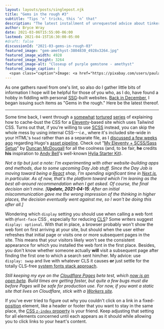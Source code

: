 ```yaml
---
layout: layouts/posts/singlepost.njk
title: "Gems in the rough #3"
subtitle: "Tips ’n’ tricks, this ’n’ that"
description: "The latest installment of unrequested advice about tinkering with websites."
author: Bryce Wray
date: 2021-03-06T15:55:00-06:00
lastmod: 2021-04-15T16:30:00-05:00
#draft: false
discussionId: "2021-03-gems-in-rough-03"
featured_image: "gem-amethyst-3804830_4928x3264.jpg"
featured_image_width: 4928
featured_image_height: 3264
featured_image-alt: "Closeup of purple gemstone - amethyst"
featured_image_caption: |
  <span class="caption">Image: <a href="https://pixabay.com/users/paulapaulsen-4174329/?utm_source=link-attribution&amp;utm_medium=referral&amp;utm_campaign=image&amp;utm_content=3804830">PaulaPaulsen</a>; <a href="https://pixabay.com/?utm_source=link-attribution&amp;utm_medium=referral&amp;utm_campaign=image&amp;utm_content=3804830">Pixabay</a></span>
---
```


As one gathers navel from one's lint, so also do I gather little bits of  information I hope will be helpful for those of you who, as I do, have found a hobby in fiddling with personal [SSG](https://jamstack.org/generators)-built websites. [Back in December](/posts/2020/12/gems-in-rough), I began issuing such items as "Gems in the rough." Here be the latest thereof.

---

Some time back, I went through a [somewhat](/posts/2020/11/using-postcss-cache-busting-eleventy) [tortured](/posts/2020/12/cache-busting-eleventy-take-two) [series](/posts/2020/12/hashing-out-cache-busting-fix-eleventy/) of explaining how to cache-bust the CSS for a [Eleventy](https://11ty.dev)-based site which uses Tailwind CSS. Turns out that, if you're willing to use [SCSS](https://sass-lang.com) instead, you can skip the whole mess by using internal CSS---*i.e.*, where it's included site-wide in your HTML's `head` rather than as a separate file, as I [discussed a few weeks ago](/posts/2021/02/tailwind-head-hugo-pipes/) regarding Hugo's [asset pipeline](https://gohugo.io/hugo-pipes+). Check out "[My Eleventy + SCSS/Sass Setup](https://www.belter.io/eleventy-sass-workflow/)" by [Duncan McDougall](https://twitter.com/duncanmcdougall) for all the coolness (and, to be fair, **he** credits **his** inspiration to [Andy Bell](https://twitter.com/piccalilli_)'s well-known [Hylia Starter Kit](https://hylia.website/)).

*Not a tip but just a note: I'm experimenting with other website-building apps and methods, due to some upcoming Day Job stuff. Since the Day Job is moving toward being a [React](https://reactjs.org) shop, I'm spending significant time in [Next.js](https://nextjs.org), in particular. As of now, that's the platform toward which I'm leaning as the best all-around recommendation when I get asked. Of course, the final decision ain't mine. [**Update, 2021-04-15**: After an initial miscommunication gave me the wrong impression of the thinking in higher places, the decision eventually went against me, so I won't be doing this after all.]*

Wondering which `display` setting you should use when calling a web font with `@font-face` CSS , especially for reducing [CLS](https://web.dev/cls/)? Some writers suggest `display: optional`. With that in place, a browser probably won't show the web font on first arriving at your site, but should when the user either refreshes that initial page or visits one or more subsequent pages in the site. This means that your visitors likely won't see the consistent appearance for which you installed the web font in the first place. Besides, you don't know whether someone actually **will** visit a subsequent page after finding the first one to which a search sent him/her. My advice: use `display: swap` and live with whatever CLS it causes **or** just settle for the totally CLS-free [system fonts stack approach](/posts/2018/10/web-typography-part-2).

*Still keeping my eye on the [Cloudflare Pages](https://pages.cloudflare.com) beta test, which [now is an open beta](https://twitter.com/CloudflareDev/status/1366875729829400578). Build times are getting faster, but quite a few bugs must die before Pages will be safe for production use. For now, if you want a static site that lives on Cloudflare, stick with a [Workers site](https://developers.cloudflare.com/workers/platform/sites).*

If you've ever tried to figure out why you couldn't click on a link in a fixed-[position](https://developer.mozilla.org/en-US/docs/Web/CSS/position) element, like a header or footer that you want to stay in the same place, the [CSS `z-index` property](https://developer.mozilla.org/en-US/docs/Web/CSS/z-index) is your friend. Keep adjusting that setting for all elements concerned until each appears as it should while allowing you to click links to your heart's content.